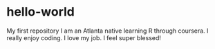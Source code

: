 # hello-world
My first repository
I am an Atlanta native learning R through coursera. I really enjoy coding. I love my job. I feel super blessed!
